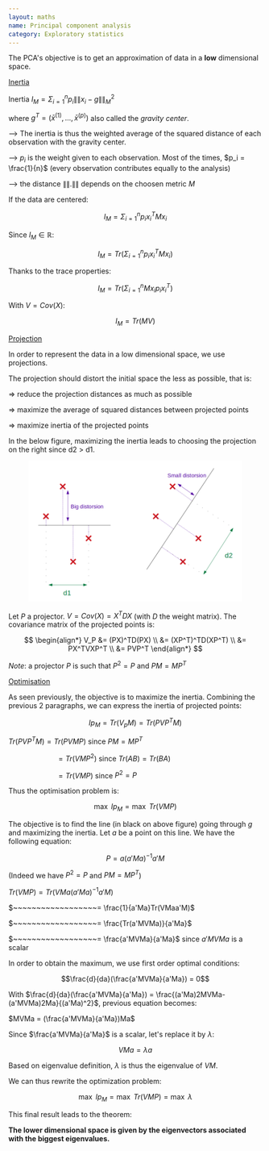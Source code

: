 ```yaml
---
layout: maths
name: Principal component analysis
category: Exploratory statistics
---
```


The PCA's objective is to get an approximation of data in a **low** dimensional space.

<ins>Inertia</ins>

Inertia $I_M = \Sigma_{i=1}^n p_i \|\|x_i - g\|\|_M^2$

where $g^T = (\bar{x}^{(1)},...,\bar{x}^{(p)})$ also called the *gravity center*.

--> The inertia is thus the weighted average of the squared distance of each observation with the gravity center.

--> $p_i$ is the weight given to each observation. Most of the times, $p_i = \frac{1}{n}$ (every observation contributes equally to the analysis)

-->  the distance $\|\|.\|\|$ depends on the choosen metric $M$

If the data are centered:

$$I_M = \Sigma_{i=1}^n p_i x_i^T M x_i$$

Since $I_M \in \mathbb{R}$:

$$I_M = Tr(\Sigma_{i=1}^n p_i x_i^T M x_i)$$

Thanks to the trace properties:

$$I_M = Tr(\Sigma_{i=1}^n M x_i p_i x_i^T)$$

With $V = Cov(X)$:

$$I_M = Tr(MV)$$

<ins>Projection</ins>

In order to represent the data in a low dimensional space, we use projections.

The projection should distort the initial space the less as possible, that is:

=> reduce the projection distances as much as possible

=> maximize the average of squared distances between projected points

=> maximize inertia of the projected points

In the below figure, maximizing the inertia leads to choosing the projection on the right since d2 > d1.

<figure>
    <img src="/assets/img/PCA_projections.png">
</figure>

Let $P$ a projector. $V = Cov(X) = X^TDX$ (with $D$ the weight matrix). The covariance matrix of the projected points is:

$$ \begin{align*}
V_P &= (PX)^TD(PX) \\
&= (XP^T)^TD(XP^T) \\
&= PX^TVXP^T \\
&= PVP^T
\end{align*} $$

*Note*: a projector $P$ is such that $P^2=P$ and $PM = MP^T$

<ins>Optimisation</ins>

As seen previously, the objective is to maximize the inertia. Combining the previous 2 paragraphs, we can express the inertia of projected points:

$$Ip_M = Tr(V_pM) = Tr(PVP^TM)$$

$Tr(PVP^TM) = Tr(PVMP)$ since $PM = MP^T$

$~~~~~~~~~~~~~~~~~~~~~~~~= Tr(VMP^2)$ since $Tr(AB) = Tr(BA)$

$~~~~~~~~~~~~~~~~~~~~~~~~= Tr(VMP)$ since $P^2 = P$

Thus the optimisation problem is:

$$\max~Ip_M = \max~Tr(VMP)$$

The objective is to find the line (in black on above figure) going through $g$ and maximizing the inertia. Let $a$ be a point on this line. We have the following equation:

$$P=a(a'Ma)^{-1}a'M$$

(Indeed we have $P^2=P$ and $PM = MP^T$)

$Tr(VMP) = Tr(VMa(a'Ma)^{-1}a'M)$

$~~~~~~~~~~~~~~~~~~= \frac{1}{a'Ma}Tr(VMaa'M)$

$~~~~~~~~~~~~~~~~~~= \frac{Tr(a'MVMa)}{a'Ma}$

$~~~~~~~~~~~~~~~~~~= \frac{a'MVMa}{a'Ma}$ since $a'MVMa$ is a scalar

In order to obtain the maximum, we use first order optimal conditions:

$$\frac{d}{da}(\frac{a'MVMa}{a'Ma}) = 0$$

With $\frac{d}{da}(\frac{a'MVMa}{a'Ma}) = \frac{(a'Ma)2MVMa-(a'MVMa)2Ma}{(a'Ma)^2}$, previous equation becomes:

$MVMa = (\frac{a'MVMa}{a'Ma})Ma$

Since $\frac{a'MVMa}{a'Ma}$ is a scalar, let's replace it by $\lambda$:

$$VMa = \lambda a$$

Based on eigenvalue definition, $\lambda$ is thus the eigenvalue of $VM$.

We can thus rewrite the optimization problem:

$$\max~Ip_M = \max~Tr(VMP) = \max~\lambda$$

This final result leads to the theorem:

**The lower dimensional space is given by the eigenvectors associated with the biggest eigenvalues.**